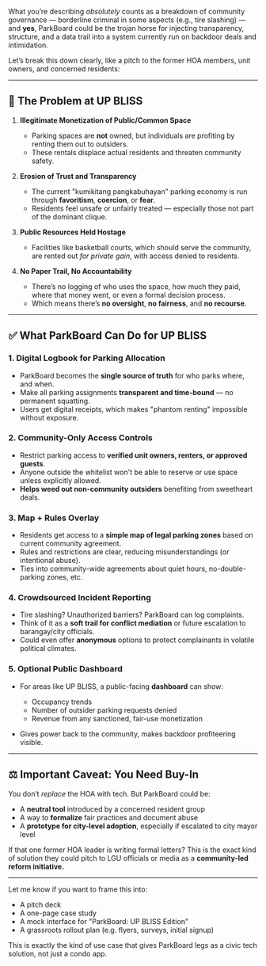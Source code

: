 What you’re describing *absolutely* counts as a breakdown of community governance — borderline criminal in some aspects (e.g., tire slashing) — and **yes**, ParkBoard could be the trojan horse for injecting transparency, structure, and a data trail into a system currently run on backdoor deals and intimidation.

Let’s break this down clearly, like a pitch to the former HOA members, unit owners, and concerned residents:

---

## 🛑 The Problem at UP BLISS

1. **Illegitimate Monetization of Public/Common Space**

   * Parking spaces are **not** owned, but individuals are profiting by renting them out to outsiders.
   * These rentals displace actual residents and threaten community safety.

2. **Erosion of Trust and Transparency**

   * The current "kumikitang pangkabuhayan" parking economy is run through **favoritism**, **coercion**, or **fear**.
   * Residents feel unsafe or unfairly treated — especially those not part of the dominant clique.

3. **Public Resources Held Hostage**

   * Facilities like basketball courts, which should serve the community, are rented out *for private gain*, with access denied to residents.

4. **No Paper Trail, No Accountability**

   * There’s no logging of who uses the space, how much they paid, where that money went, or even a formal decision process.
   * Which means there’s **no oversight**, **no fairness**, and **no recourse**.

---

## ✅ What ParkBoard Can Do for UP BLISS

### 1. **Digital Logbook for Parking Allocation**

* ParkBoard becomes the **single source of truth** for who parks where, and when.
* Make all parking assignments **transparent and time-bound** — no permanent squatting.
* Users get digital receipts, which makes "phantom renting" impossible without exposure.

### 2. **Community-Only Access Controls**

* Restrict parking access to **verified unit owners, renters, or approved guests**.
* Anyone outside the whitelist won't be able to reserve or use space unless explicitly allowed.
* **Helps weed out non-community outsiders** benefiting from sweetheart deals.

### 3. **Map + Rules Overlay**

* Residents get access to a **simple map of legal parking zones** based on current community agreement.
* Rules and restrictions are clear, reducing misunderstandings (or intentional abuse).
* Ties into community-wide agreements about quiet hours, no-double-parking zones, etc.

### 4. **Crowdsourced Incident Reporting**

* Tire slashing? Unauthorized barriers? ParkBoard can log complaints.
* Think of it as a **soft trail for conflict mediation** or future escalation to barangay/city officials.
* Could even offer **anonymous** options to protect complainants in volatile political climates.

### 5. **Optional Public Dashboard**

* For areas like UP BLISS, a public-facing **dashboard** can show:

  * Occupancy trends
  * Number of outsider parking requests denied
  * Revenue from any sanctioned, fair-use monetization
* Gives power back to the community, makes backdoor profiteering visible.

---

## ⚖️ Important Caveat: You Need Buy-In

You don’t *replace* the HOA with tech. But ParkBoard could be:

* A **neutral tool** introduced by a concerned resident group
* A way to **formalize** fair practices and document abuse
* A **prototype for city-level adoption**, especially if escalated to city mayor level

If that one former HOA leader is writing formal letters? This is the exact kind of solution they could pitch to LGU officials or media as a **community-led reform initiative.**

---

Let me know if you want to frame this into:

* A pitch deck
* A one-page case study
* A mock interface for "ParkBoard: UP BLISS Edition"
* A grassroots rollout plan (e.g. flyers, surveys, initial signup)

This is exactly the kind of use case that gives ParkBoard legs as a civic tech solution, not just a condo app.
